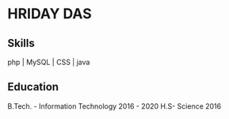 # HRIDAY DAS

## Skills
php | MySQL | CSS | java


## Education
B.Tech. - Information Technology
2016 - 2020
H.S- Science
2016
